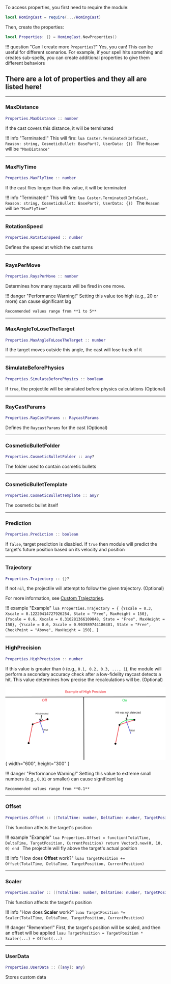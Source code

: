 To access properties, you first need to require the module:

```lua
local HomingCast = require(.../HomingCast)
```

Then, create the properties:

```lua
local Properties: {} = HomingCast.NewProperties()
```

!!! question "Can I create more `Properties`?"
    Yes, you can! This can be useful for different scenarios. For example, if your spell hits something and creates sub-spells, you can create additional properties to give them different behaviors

## There are a lot of properties and they all are listed here!

---
### MaxDistance
```lua
Properties.MaxDistance :: number
```
If the cast covers this distance, it will be terminated

!!! info "Terminated!"
    This will fire:
    ```lua
    Caster.Terminated(InfoCast, Reason: string, CosmeticBullet: BasePart?, UserData: {})
    ```
    The `Reason` will be `"MaxDistance"`

---
### MaxFlyTime
```lua
Properties.MaxFlyTime :: number
```
If the cast flies longer than this value, it will be terminated

!!! info "Terminated!"
    This will fire:
    ```lua
    Caster.Terminated(InfoCast, Reason: string, CosmeticBullet: BasePart?, UserData: {})
    ```
    The `Reason` will be `"MaxFlyTime"`

---
### RotationSpeed
```lua
Properties.RotationSpeed :: number
```
Defines the speed at which the cast turns

---
### RaysPerMove
```lua
Properties.RaysPerMove :: number
```
Determines how many raycasts will be fired in one move.

!!! danger "Performance Warning!"
    Setting this value too high (e.g., 20 or more) can cause significant lag
    
    Recommended values range from **1 to 5**

---
### MaxAngleToLoseTheTarget
```lua
Properties.MaxAngleToLoseTheTarget :: number
```
If the target moves outside this angle, the cast will lose track of it

---
### SimulateBeforePhysics
```lua
Properties.SimulateBeforePhysics :: boolean
```
If `true`, the projectile will be simulated before physics calculations (Optional)

---
### RayCastParams
```lua
Properties.RayCastParams :: RaycastParams
```
Defines the `RaycastParams` for the cast (Optional)

---
### CosmeticBulletFolder
```lua
Properties.CosmeticBulletFolder :: any?
```
The folder used to contain cosmetic bullets

---
### CosmeticBulletTemplate
```lua
Properties.CosmeticBulletTemplate :: any?
```
The cosmetic bullet itself

---
### Prediction
```lua
Properties.Prediction :: boolean
```
If `false`, target prediction is disabled. If `true` then module will predict the target's future position based on its velocity and position

---
### Trajectory
```lua
Properties.Trajectory :: {}?
```
If not `nil`, the projectile will attempt to follow the given trajectory. (Optional)

For more information, see [Custom Trajectories](CustomTrajectories.md).

!!! example "Example"
    ```lua
    Properties.Trajectory = {
        {Yscale = 0.3, Xscale = 0.12220414727926254, State = "Free", MaxHeight = 150},
        {Yscale = 0.6, Xscale = 0.310281366109848, State = "Free", MaxHeight = 150},
        {Yscale = 0.6, Xscale = 0.903989744186401, State = "Free", CheckPoint = "Above", MaxHeight = 150},
    }
    ```

---
### HighPrecision
```lua
Properties.HighPrecision :: number
```
If this value is greater than `0` (e.g., `0.1, 0.2, 0.3, ..., 1`), the module will perform a secondary accuracy check after a low-fidelity raycast detects a hit. This value determines how precise the recalculations will be. (Optional)

![HighPrecision Example](HighPrecisionExample.png){ width="600", height="300" }

!!! danger "Performance Warning!"
    Setting this value to extreme small numbers (e.g., `0.01` or smaller) can cause significant lag
    
    Recommended values range from **0.1**

---
### Offset
```lua
Properties.Offset :: ((TotalTime: number, DeltaTime: number, TargetPosition: Vector3, CurrentPosition: Vector3) -> (Vector3))?
```
This function affects the target's position

!!! example "Example"
    ```lua
    Properties.Offset = function(TotalTime, DeltaTime, TargetPosition, CurrentPosition)
        return Vector3.new(0, 10, 0)
    end
    ```
    The projectile will fly above the target's actual position

!!! info "How does **Offset** work?"
    ```luau
    TargetPosition += Offset(TotalTime, DeltaTime, TargetPosition, CurrentPosition)
    ```

---
### Scaler
```lua
Properties.Scaler :: ((TotalTime: number, DeltaTime: number, TargetPosition: Vector3, CurrentPosition: Vector3) -> (Vector3 | number))?
```
This function affects the target's position

!!! info "How does **Scaler** work?"
    ```luau
    TargetPosition *= Scaler(TotalTime, DeltaTime, TargetPosition, CurrentPosition)
    ```

!!! danger "Remember!"
    First, the target's position will be scaled, and then an offset will be applied
    ```luau
    TargetPosition = TargetPosition * Scaler(...) + Offset(...)
    ```

---
### UserData
```lua
Properties.UserData :: {[any]: any}
```
Stores custom data